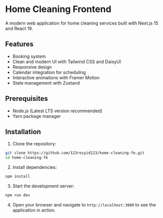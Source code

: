# Home Cleaning Frontend

A modern web application for home cleaning services built with Next.js 15 and React 19.

## Features

- Booking system
- Clean and modern UI with Tailwind CSS and DaisyUI
- Responsive design
- Calendar integration for scheduling
- Interactive animations with Framer Motion
- State management with Zustand

## Prerequisites

- Node.js (Latest LTS version recommended)
- Yarn package manager

## Installation

1. Clone the repository:

```bash
git clone https://github.com/123rosyid123/home-cleaning-fe.git
cd home-cleaning-fe
```

2. Install dependencies:

```bash
npm install
```

3. Start the development server:

```bash
npm run dev
```

4. Open your browser and navigate to `http://localhost:3000` to see the application in action.

